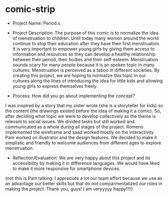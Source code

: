 # comic-strip

- Project Name: Period.s

- Project Description: 
The purpose of this comic is to normalize the idea of menstruation to children. 
Until today many women around the world continue to stop their education after they have their first menstruation. 
It is very important to empower young girls by giving them access to information and resources so they can develop a healthy relationship between their period, their bodies and their self-esteem. 
Menstruation sounds scary for many people because it is an spoken topic in many cultures. 
Menstruation is perceived as a taboo in different societies. 
By creating this project, we are hoping to normalize this topic in our cultures along the lines of introducing the idea for little kids and allowing young girls to express themselves freely.


- Process: How did you go about implementing the concept? 

I was inspired by a story that my sister wrote (she is a storyteller for kids) so the content (the drawings existed before the idea of making it a comic).
So, after deciding what topic we were to develop collectively as the theme is relevant to social issues. We divided tasks but still worked and communicated as a whole during all stages of the project.
Romeno implemented the wireframe and saad worked mostly on the interactivity. Pam worked on illustrator and the design features. We decided to make it simplistic and friendly to welcome audiences from different ages to explore menstruation. 

- Reflection/Evaluation: We are very happy about this project and its accessibility by making it in difference languages. We would have liked to make it more responsive for smartphone devices. 

(not this is Pam talking: I appreciate a lot our team effort because we use as an advantage our better skills but that do not comparmentalized our roles in making the project. Thank you, guys! I am veryyyyy happy!!!!)

 
